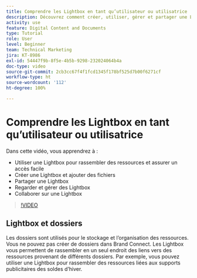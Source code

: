 ```yaml
---
title: Comprendre les Lightbox en tant qu’utilisateur ou utilisatrice
description: Découvrez comment créer, utiliser, gérer et partager une Lightbox dans Brand Connect de [!UICONTROL Workfront DAM] et comment collaborer sur celle-ci.
activity: use
feature: Digital Content and Documents
type: Tutorial
role: User
level: Beginner
team: Technical Marketing
jira: KT-8986
exl-id: 54447f9b-8f5e-4b5b-9298-232024064b4a
doc-type: video
source-git-commit: 2cb3cc67f4f1fcd1345f178bf525d7b00f6271cf
workflow-type: ht
source-wordcount: '112'
ht-degree: 100%

---
```


# Comprendre les Lightbox en tant qu’utilisateur ou utilisatrice

Dans cette vidéo, vous apprendrez à :

* Utiliser une Lightbox pour rassembler des ressources et assurer un accès facile
* Créer une Lightbox et ajouter des fichiers
* Partager une Lightbox
* Regarder et gérer des Lightbox
* Collaborer sur une Lightbox

>[!VIDEO](https://video.tv.adobe.com/v/335248/?quality=12&learn=on)

## Lightbox et dossiers

Les dossiers sont utilisés pour le stockage et l’organisation des ressources. Vous ne pouvez pas créer de dossiers dans Brand Connect. Les Lightbox vous permettent de rassembler en un seul endroit des liens vers des ressources provenant de différents dossiers. Par exemple, vous pouvez utiliser une Lightbox pour rassembler des ressources liées aux supports publicitaires des soldes d’hiver.
